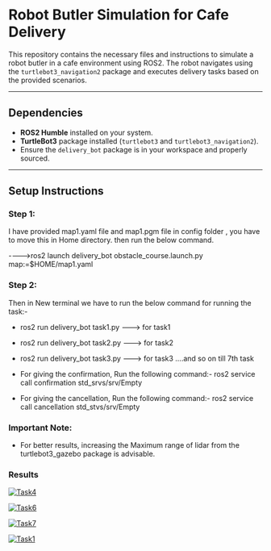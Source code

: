# Robot Butler Simulation for Cafe Delivery  

This repository contains the necessary files and instructions to simulate a robot butler in a cafe environment using ROS2. The robot navigates using the `turtlebot3_navigation2` package and executes delivery tasks based on the provided scenarios.

---

## Dependencies

- **ROS2 Humble** installed on your system.  
- **TurtleBot3** package installed (`turtlebot3` and `turtlebot3_navigation2`).  
- Ensure the `delivery_bot` package is in your workspace and properly sourced.  

---

## Setup Instructions  

### Step 1:
I have provided map1.yaml file and map1.pgm file in config folder , you have to move this in Home directory. then run the below command.

---->ros2 launch delivery_bot obstacle_course.launch.py map:=$HOME/map1.yaml

### Step 2:
 
 Then in New terminal we have to run the below command for running the task:-
 
 - ros2 run delivery_bot task1.py   ---> for task1 
 - ros2 run delivery_bot task2.py   ---> for task2
 - ros2 run delivery_bot task3.py   ---> for task3 ....and so on till 7th task

- For giving the confirmation, Run the following command:-  ros2 service call confirmation std_srvs/srv/Empty

- For giving the cancellation, Run the following command:- ros2 service call cancellation std_stvs/srv/Empty

### Important Note:

- For better results, increasing the Maximum range of lidar from the turtlebot3_gazebo package is advisable.

### Results 
[![Task4](https://img.youtube.com/vi/VIDEO_ID/0.jpg)](https://youtu.be/nz8fDAGP9uA)

[![Task6](https://img.youtube.com/vi/VIDEO_ID/0.jpg)](https://youtu.be/8pmem0Z-eYY)

[![Task7](https://img.youtube.com/vi/VIDEO_ID/0.jpg)](https://youtu.be/-z5vXbp-WlY)

[![Task1](https://img.youtube.com/vi/VIDEO_ID/0.jpg)](https://youtu.be/DHQkgJsfRQs?si=lCEfzitkars2R9lq)



  
